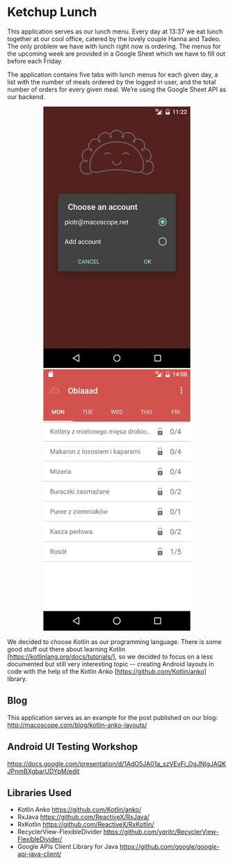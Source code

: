 # Ketchup Lunch

This application serves as our lunch menu. Every day at 13:37 we eat lunch together at our cool office, catered by the lovely couple Hanna and Tadeo. The only problem we have with lunch right now is ordering. The menus for the upcoming week are provided in a Google Sheet which we have to fill out before each Friday.

The application contains five tabs with lunch menus for each given day, a list with the number of meals ordered by the logged in user, and the total number of orders for every given meal. We’re using the Google Sheet API as our backend. 

<p align="center">
    <img src="screenshots/ss1.png" height="600" width="338"/>
    <img src="screenshots/ss2.png" height="600" width="338"/>
</p>

We decided to choose Kotlin as our programming language. There is some good stuff out there about learning Kotlin [https://kotlinlang.org/docs/tutorials/], so we decided to focus on a less documented but still very interesting topic -- creating Android layouts in code with the help of the Kotlin Anko [https://github.com/Kotlin/anko] library.

## Blog

This application serves as an example for the post published on our blog: http://macoscope.com/blog/kotlin-anko-layouts/

## Android UI Testing Workshop

https://docs.google.com/presentation/d/1AdO5JA01a_szVEvFj_OgJNlgJAQKJPnmBXgbarUDYpM/edit

## Libraries Used
- Kotlin Anko https://github.com/Kotlin/anko/
- RxJava https://github.com/ReactiveX/RxJava/
- RxKotlin https://github.com/ReactiveX/RxKotlin/
- RecyclerView-FlexibleDivider https://github.com/yqritc/RecyclerView-FlexibleDivider/
- Google APIs Client Library for Java https://github.com/google/google-api-java-client/

